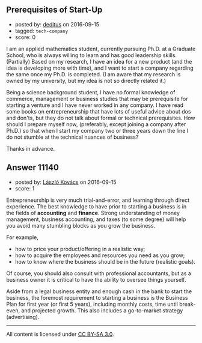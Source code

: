 ## Prerequisites of Start-Up

- posted by: [deditus](https://stackexchange.com/users/7984876/deditus) on 2016-09-15
- tagged: `tech-company`
- score: 0

I am an applied mathematics student, currently pursuing Ph.D. at a Graduate School, who is always willing to learn and has good leadership skills. (Partially) Based on my research, I have an idea for a new product (and the idea is developing more with time), and I want to start a company regarding the same once my Ph.D. is completed. (I am aware that my research is owned by my university, but my idea is not so directly related it.)

Being a science background student, I have no formal knowledge of commerce, management or business studies that may be prerequisite for starting a venture and I have never worked in any company. I have read some books on entrepreneurship that have lots of useful advice about dos and don'ts, but they do not talk about formal or technical prerequisites. How should I prepare myself now, (preferably, except joining a company after Ph.D.) so that when I start my company two or three years down the line I do not stumble at the technical nuances of business?

Thanks in advance.


## Answer 11140

- posted by: [László Kovács](https://stackexchange.com/users/9064103/l-szl-kov-cs) on 2016-09-15
- score: 1

Entrepreneurship is very much trial-and-error, and learning through direct experience. The best knowledge to have prior to starting a business is in the fields of **accounting** and **finance**. Strong understanding of money management, business accounting, and taxes (to some degree) will help you avoid many stumbling blocks as you grow the business. 

For example, 

 - how to price your product/offering in a realistic way; 
 - how to acquire the employees and resources you need as you grow; 
 - how to know where the business should be in the future (realistic goals).

Of course, you should also consult with professional accountants, but as a business owner it is critical to have the ability to oversee things yourself.

Aside from a legal business entity and enough cash in the bank to start the business, the foremost requirement to starting a business is the Business Plan for first year (or first 5 years), including monthly costs, time until break-even, and projected growth. This also includes a go-to-market strategy (advertising).




---

All content is licensed under [CC BY-SA 3.0](https://creativecommons.org/licenses/by-sa/3.0/).
